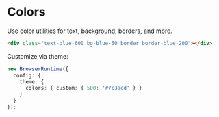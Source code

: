 # Colors

Use color utilities for text, background, borders, and more.

```html
<div class="text-blue-600 bg-blue-50 border border-blue-200"></div>
```

Customize via theme:

```ts
new BrowserRuntime({
  config: {
    theme: {
      colors: { custom: { 500: '#7c3aed' } }
    }
  }
});
```
